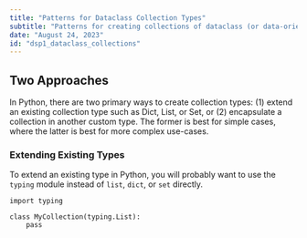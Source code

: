 ```yaml
---
title: "Patterns for Dataclass Collection Types"
subtitle: "Patterns for creating collections of dataclass (or data-oriented type) objects."
date: "August 24, 2023"
id: "dsp1_dataclass_collections"
---
```




## Two Approaches

In Python, there are two primary ways to create collection types: (1) extend an existing collection type such as Dict, List, or Set, or (2) encapsulate a collection in another custom type. The former is best for simple cases, where the latter is best for more complex use-cases.

### Extending Existing Types

To extend an existing type in Python, you will probably want to use the `typing` module instead of `list`, `dict`, or `set` directly.

    import typing

    class MyCollection(typing.List):
        pass




